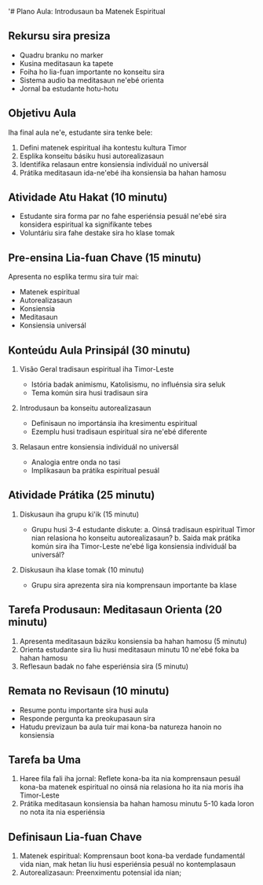 '# Plano Aula: Introdusaun ba Matenek Espiritual

## Rekursu sira presiza
- Quadru branku no marker
- Kusina meditasaun ka tapete
- Foiha ho lia-fuan importante no konseitu sira
- Sistema audio ba meditasaun ne'ebé orienta
- Jornal ba estudante hotu-hotu

## Objetivu Aula
Iha final aula ne'e, estudante sira tenke bele:
1. Defini matenek espiritual iha kontestu kultura Timor
2. Esplika konseitu básiku husi autorealizasaun
3. Identifika relasaun entre konsiensia individuál no universál
4. Prátika meditasaun ida-ne'ebé iha konsiensia ba hahan hamosu

## Atividade Atu Hakat (10 minutu)
- Estudante sira forma par no fahe esperiénsia pesuál ne'ebé sira konsidera espiritual ka signifikante tebes
- Voluntáriu sira fahe destake sira ho klase tomak

## Pre-ensina Lia-fuan Chave (15 minutu)
Apresenta no esplika termu sira tuir mai:
- Matenek espiritual
- Autorealizasaun
- Konsiensia
- Meditasaun
- Konsiensia universál

## Konteúdu Aula Prinsipál (30 minutu)
1. Visão Geral tradisaun espiritual iha Timor-Leste
   - Istória badak animismu, Katolisismu, no influénsia sira seluk
   - Tema komún sira husi tradisaun sira

2. Introdusaun ba konseitu autorealizasaun
   - Definisaun no importánsia iha kresimentu espiritual
   - Ezemplu husi tradisaun espiritual sira ne'ebé diferente

3. Relasaun entre konsiensia individuál no universál
   - Analogia entre onda no tasi
   - Implikasaun ba prátika espiritual pesuál

## Atividade Prátika (25 minutu)
1. Diskusaun iha grupu ki'ik (15 minutu)
   - Grupu husi 3-4 estudante diskute:
     a. Oinsá tradisaun espiritual Timor nian relasiona ho konseitu autorealizasaun?
     b. Saida mak prátika komún sira iha Timor-Leste ne'ebé liga konsiensia individuál ba universál?

2. Diskusaun iha klase tomak (10 minutu)
   - Grupu sira aprezenta sira nia komprensaun importante ba klase

## Tarefa Produsaun: Meditasaun Orienta (20 minutu)
1. Apresenta meditasaun báziku konsiensia ba hahan hamosu (5 minutu)
2. Orienta estudante sira liu husi meditasaun minutu 10 ne'ebé foka ba hahan hamosu
3. Reflesaun badak no fahe esperiénsia sira (5 minutu)

## Remata no Revisaun (10 minutu)
- Resume pontu importante sira husi aula
- Responde pergunta ka preokupasaun sira
- Hatudu previzaun ba aula tuir mai kona-ba natureza hanoin no konsiensia

## Tarefa ba Uma
1. Haree fila fali iha jornal: Reflete kona-ba ita nia komprensaun pesuál kona-ba matenek espiritual no oinsá nia relasiona ho ita nia moris iha Timor-Leste
2. Prátika meditasaun konsiensia ba hahan hamosu minutu 5-10 kada loron no nota ita nia esperiénsia

## Definisaun Lia-fuan Chave
1. Matenek espiritual: Komprensaun boot kona-ba verdade fundamentál vida nian, mak hetan liu husi esperiénsia pesuál no kontemplasaun
2. Autorealizasaun: Preenximentu potensial ida nian;